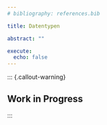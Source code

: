 ```yaml
---
# bibliography: references.bib

title: Datentypen

abstract: ""

execute: 
  echo: false
---
```



::: {.callout-warning}
## Work in Progress
:::